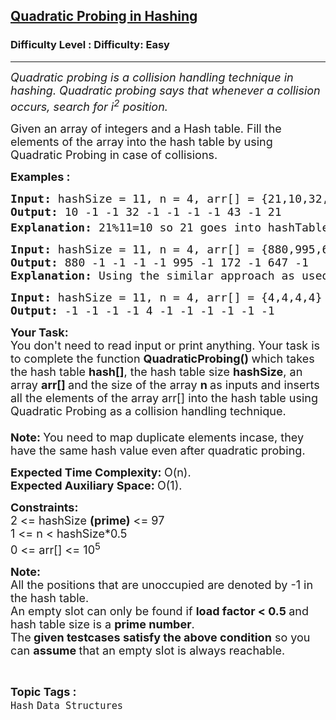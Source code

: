 <h2><a href="https://www.geeksforgeeks.org/problems/quadratic-probing-in-hashing-1587115621/1?page=2&status=unsolved&sortBy=accuracy">Quadratic Probing in Hashing</a></h2><h3>Difficulty Level : Difficulty: Easy</h3><hr><div class="problems_problem_content__Xm_eO"><p><em><span style="font-size: 18px;">Quadratic probing is a collision handling technique in hashing. Quadratic probing says that whenever a collision occurs, search for i<sup>2</sup> position. </span></em></p>
<p><span style="font-size: 18px;">Given an array of integers and a Hash table. Fill the elements of the array into the hash table by using Quadratic Probing in case of collisions.</span></p>
<p><span style="font-size: 18px;"><strong>Examples : <br></strong></span></p>
<pre><span style="font-size: 18px;"><strong>Input: </strong>hashSize = 11, n = 4, arr[] = {21,10,32,43}
<strong>Output: </strong>10 -1 -1 32 -1 -1 -1 -1 43 -1 21<strong>
Explanation: </strong>21%11=10 so 21 goes into hashTable[10] position, 10%11=10. HashTable[10] is already filled so we try for (10+1<sup>2</sup>)%11=0 position. HashTable[0] is empty so we put 10 there, 32%11=10. HashTable[10] is filled. We try (32+1<sup>2</sup>)%11=0, but HashTable[0] is also already filled, We try (32+2<sup>2</sup>)%11=3. HashTable[3] is empty so we put 32 in hashTable[3] position, 43 uses (43+3<sup>2</sup></span><span style="font-size: 18px;">)%11=8. We put it in hashTable[8].</span></pre>
<pre><span style="font-size: 18px;"><strong>Input: </strong>hashSize = 11, n = 4, arr[] = {880,995,647,172 }
<strong>Output: </strong>880 -1 -1 -1 -1 995 -1 172 -1 647 -1&nbsp;<strong>
Explanation: </strong>Using the similar approach as used in above explanation we will get the output like 880 -1 -1 -1 -1 995 -1 172 -1 647 -1.</span>
</pre>
<pre><span style="font-size: 18px;"><strong>Input: </strong></span><span style="font-size: 18px;">hashSize = 11, </span><span style="font-size: 18px;">n = 4, </span><span style="font-size: 18px;">arr[] = {4,4,4,4} </span>
<span style="font-size: 18px;"><strong>Output: </strong>-1 -1 -1 -1 4 -1 -1 -1 -1 -1 -1 </span></pre>
<p><span style="font-size: 18px;"><strong>Your Task:</strong><br>You don't need to read input or print anything. Your task is to complete the function&nbsp;<strong>QuadraticProbing()&nbsp;</strong>which takes the hash table&nbsp;<strong>hash[]</strong>, the hash table size&nbsp;<strong>hashSize</strong>, an array&nbsp;<strong>arr[]&nbsp;</strong>and the size of the array <strong>n </strong>as inputs and inserts all the elements of the array arr[] into the hash table using Quadratic Probing as a collision handling technique.<br><br><strong>Note:&nbsp;</strong>You need to map duplicate elements incase, they have the same hash value even after quadratic probing.</span></p>
<p><span style="font-size: 18px;"><strong>Expected Time Complexity:&nbsp;</strong>O(n).<br><strong>Expected Auxiliary Space:&nbsp;</strong>O(1).</span></p>
<p><span style="font-size: 18px;"><strong>Constraints:</strong><br>2 &lt;= hashSize <strong>(prime)</strong> &lt;= 97<br>1 &lt;= n &lt; hashSize*0.5<br>0 &lt;= arr[] &lt;= 10<sup>5</sup></span></p>
<p><span style="font-size: 18px;"><strong>Note: </strong><br>All the positions that are unoccupied are denoted by -1 in the hash table.<br>An empty slot can only be found if <strong>load factor &lt; 0.5 </strong>and hash table size is a <strong>prime number</strong>.<br>The<strong> given testcases satisfy the above condition</strong> so you can <strong>assume </strong>that an empty slot is always reachable.</span></p>
<div id="professor_prebid-root"></div></div><br><p><span style=font-size:18px><strong>Topic Tags : </strong><br><code>Hash</code>&nbsp;<code>Data Structures</code>&nbsp;
